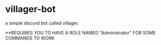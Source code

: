 # villager-bot
a simple discord bot called villager.

**REQUIRES YOU TO HAVE A ROLE NAMED "Administrator" FOR SOME COMMANDS TO WORK
